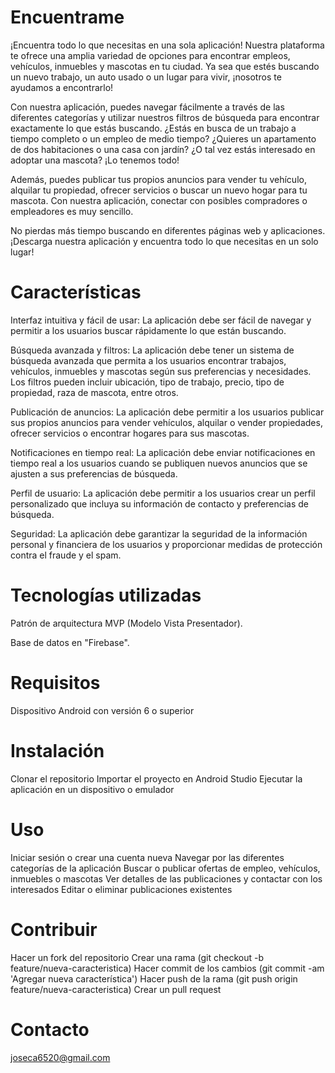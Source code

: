 # Encuentrame


¡Encuentra todo lo que necesitas en una sola aplicación! Nuestra plataforma te ofrece una amplia variedad de opciones para encontrar empleos, vehículos, inmuebles y mascotas en tu ciudad. Ya sea que estés buscando un nuevo trabajo, un auto usado o un lugar para vivir, ¡nosotros te ayudamos a encontrarlo!

Con nuestra aplicación, puedes navegar fácilmente a través de las diferentes categorías y utilizar nuestros filtros de búsqueda para encontrar exactamente lo que estás buscando. ¿Estás en busca de un trabajo a tiempo completo o un empleo de medio tiempo? ¿Quieres un apartamento de dos habitaciones o una casa con jardín? ¿O tal vez estás interesado en adoptar una mascota? ¡Lo tenemos todo!

Además, puedes publicar tus propios anuncios para vender tu vehículo, alquilar tu propiedad, ofrecer servicios o buscar un nuevo hogar para tu mascota. Con nuestra aplicación, conectar con posibles compradores o empleadores es muy sencillo.

No pierdas más tiempo buscando en diferentes páginas web y aplicaciones. ¡Descarga nuestra aplicación y encuentra todo lo que necesitas en un solo lugar!

# Características
Interfaz intuitiva y fácil de usar: La aplicación debe ser fácil de navegar y permitir a los usuarios buscar rápidamente lo que están buscando.

Búsqueda avanzada y filtros: La aplicación debe tener un sistema de búsqueda avanzada que permita a los usuarios encontrar trabajos, vehículos, inmuebles y mascotas según sus preferencias y necesidades. Los filtros pueden incluir ubicación, tipo de trabajo, precio, tipo de propiedad, raza de mascota, entre otros.

Publicación de anuncios: La aplicación debe permitir a los usuarios publicar sus propios anuncios para vender vehículos, alquilar o vender propiedades, ofrecer servicios o encontrar hogares para sus mascotas.

Notificaciones en tiempo real: La aplicación debe enviar notificaciones en tiempo real a los usuarios cuando se publiquen nuevos anuncios que se ajusten a sus preferencias de búsqueda.

Perfil de usuario: La aplicación debe permitir a los usuarios crear un perfil personalizado que incluya su información de contacto y preferencias de búsqueda.

Seguridad: La aplicación debe garantizar la seguridad de la información personal y financiera de los usuarios y proporcionar medidas de protección contra el fraude y el spam.

# Tecnologías utilizadas

Patrón de arquitectura MVP (Modelo Vista Presentador).


Base de datos en "Firebase".


# Requisitos

Dispositivo Android con versión 6 o superior
# Instalación
Clonar el repositorio
Importar el proyecto en Android Studio
Ejecutar la aplicación en un dispositivo o emulador
# Uso
Iniciar sesión o crear una cuenta nueva
Navegar por las diferentes categorías de la aplicación
Buscar o publicar ofertas de empleo, vehículos, inmuebles o mascotas
Ver detalles de las publicaciones y contactar con los interesados
Editar o eliminar publicaciones existentes
# Contribuir
Hacer un fork del repositorio
Crear una rama (git checkout -b feature/nueva-caracteristica)
Hacer commit de los cambios (git commit -am 'Agregar nueva característica')
Hacer push de la rama (git push origin feature/nueva-caracteristica)
Crear un pull request


# Contacto
joseca6520@gmail.com
